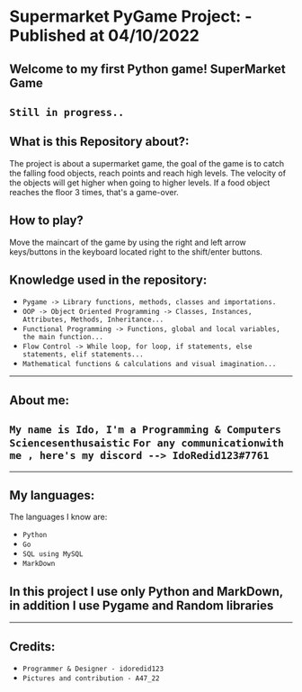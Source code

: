 # ****Supermarket PyGame Project:**** - ****Published at 04/10/2022****

## **Welcome to my first Python game! SuperMarket Game**

```Still in progress..```
---
## **What is this Repository about?:**
The project is about a supermarket game, the goal of the game is to catch the falling food objects, reach points and reach high levels. The velocity of the objects will get higher when going to higher levels. If a food object reaches the floor 3 times, that's a game-over.

## **How to play?**

Move the maincart of the game by using the right and left arrow keys/buttons in the keyboard located right to the shift/enter buttons.


## **Knowledge used in the repository:**

- `Pygame -> Library functions, methods, classes and importations.`
- `OOP -> Object Oriented Programming -> Classes, Instances, Attributes, Methods, Inheritance...`
- `Functional Programming -> Functions, global and local variables, the main function...`
- `Flow Control -> While loop, for loop, if statements, else statements, elif statements...`
- `Mathematical functions & calculations and visual imagination...`

---
## **About me:**
``My name is Ido, I'm a Programming & Computers Sciencesenthusaistic``
```For any communicationwith me , here's my discord --> IdoRedid123#7761```
---
---
## **My languages:**
The languages I know are:
- `Python`
- `Go`
- `SQL using MySQL`
- `MarkDown`

## In this project I use only Python and MarkDown, in addition I use Pygame and Random libraries
---
## **Credits:**
- `Programmer & Designer - idoredid123`
- `Pictures and contribution - A47_22`


